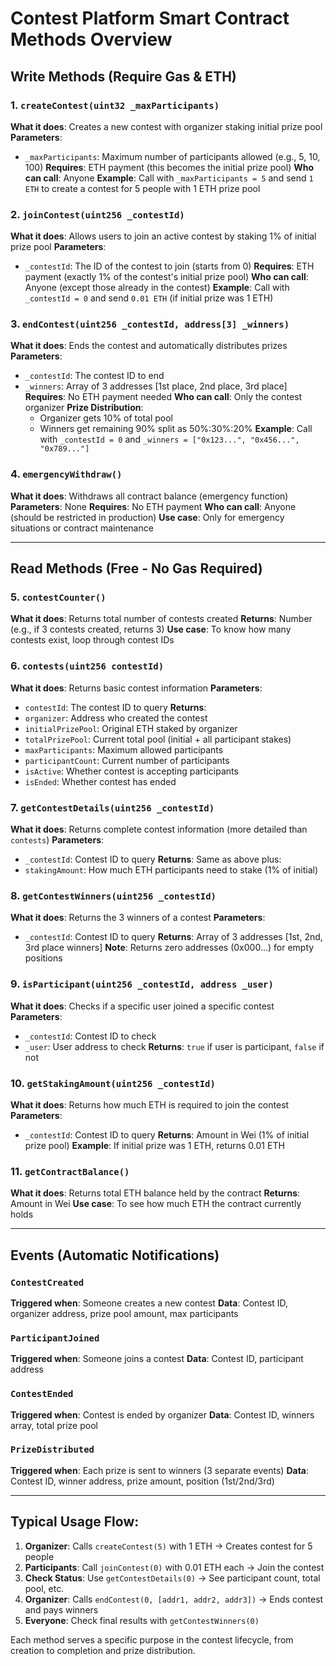 # Contest Platform Smart Contract Methods Overview

## Write Methods (Require Gas & ETH)

### 1. `createContest(uint32 _maxParticipants)`
**What it does**: Creates a new contest with organizer staking initial prize pool
**Parameters**:
- `_maxParticipants`: Maximum number of participants allowed (e.g., 5, 10, 100)
**Requires**: ETH payment (this becomes the initial prize pool)
**Who can call**: Anyone
**Example**: Call with `_maxParticipants = 5` and send `1 ETH` to create a contest for 5 people with 1 ETH prize pool

### 2. `joinContest(uint256 _contestId)`
**What it does**: Allows users to join an active contest by staking 1% of initial prize pool
**Parameters**:
- `_contestId`: The ID of the contest to join (starts from 0)
**Requires**: ETH payment (exactly 1% of the contest's initial prize pool)
**Who can call**: Anyone (except those already in the contest)
**Example**: Call with `_contestId = 0` and send `0.01 ETH` (if initial prize was 1 ETH)

### 3. `endContest(uint256 _contestId, address[3] _winners)`
**What it does**: Ends the contest and automatically distributes prizes
**Parameters**:
- `_contestId`: The contest ID to end
- `_winners`: Array of 3 addresses [1st place, 2nd place, 3rd place]
**Requires**: No ETH payment needed
**Who can call**: Only the contest organizer
**Prize Distribution**: 
  - Organizer gets 10% of total pool
  - Winners get remaining 90% split as 50%:30%:20%
**Example**: Call with `_contestId = 0` and `_winners = ["0x123...", "0x456...", "0x789..."]`

### 4. `emergencyWithdraw()`
**What it does**: Withdraws all contract balance (emergency function)
**Parameters**: None
**Requires**: No ETH payment
**Who can call**: Anyone (should be restricted in production)
**Use case**: Only for emergency situations or contract maintenance

---

## Read Methods (Free - No Gas Required)

### 5. `contestCounter()`
**What it does**: Returns total number of contests created
**Returns**: Number (e.g., if 3 contests created, returns 3)
**Use case**: To know how many contests exist, loop through contest IDs

### 6. `contests(uint256 contestId)`
**What it does**: Returns basic contest information
**Parameters**: 
- `contestId`: The contest ID to query
**Returns**: 
- `organizer`: Address who created the contest
- `initialPrizePool`: Original ETH staked by organizer
- `totalPrizePool`: Current total pool (initial + all participant stakes)
- `maxParticipants`: Maximum allowed participants
- `participantCount`: Current number of participants
- `isActive`: Whether contest is accepting participants
- `isEnded`: Whether contest has ended

### 7. `getContestDetails(uint256 _contestId)`
**What it does**: Returns complete contest information (more detailed than `contests`)
**Parameters**: 
- `_contestId`: Contest ID to query
**Returns**: Same as above plus:
- `stakingAmount`: How much ETH participants need to stake (1% of initial)

### 8. `getContestWinners(uint256 _contestId)`
**What it does**: Returns the 3 winners of a contest
**Parameters**: 
- `_contestId`: Contest ID to query
**Returns**: Array of 3 addresses [1st, 2nd, 3rd place winners]
**Note**: Returns zero addresses (0x000...) for empty positions

### 9. `isParticipant(uint256 _contestId, address _user)`
**What it does**: Checks if a specific user joined a specific contest
**Parameters**: 
- `_contestId`: Contest ID to check
- `_user`: User address to check
**Returns**: `true` if user is participant, `false` if not

### 10. `getStakingAmount(uint256 _contestId)`
**What it does**: Returns how much ETH is required to join the contest
**Parameters**: 
- `_contestId`: Contest ID to query
**Returns**: Amount in Wei (1% of initial prize pool)
**Example**: If initial prize was 1 ETH, returns 0.01 ETH

### 11. `getContractBalance()`
**What it does**: Returns total ETH balance held by the contract
**Returns**: Amount in Wei
**Use case**: To see how much ETH the contract currently holds

---

## Events (Automatic Notifications)

### `ContestCreated`
**Triggered when**: Someone creates a new contest
**Data**: Contest ID, organizer address, prize pool amount, max participants

### `ParticipantJoined`
**Triggered when**: Someone joins a contest
**Data**: Contest ID, participant address

### `ContestEnded`
**Triggered when**: Contest is ended by organizer
**Data**: Contest ID, winners array, total prize pool

### `PrizeDistributed`
**Triggered when**: Each prize is sent to winners (3 separate events)
**Data**: Contest ID, winner address, prize amount, position (1st/2nd/3rd)

---

## Typical Usage Flow:

1. **Organizer**: Calls `createContest(5)` with 1 ETH → Creates contest for 5 people
2. **Participants**: Call `joinContest(0)` with 0.01 ETH each → Join the contest
3. **Check Status**: Use `getContestDetails(0)` → See participant count, total pool, etc.
4. **Organizer**: Calls `endContest(0, [addr1, addr2, addr3])` → Ends contest and pays winners
5. **Everyone**: Check final results with `getContestWinners(0)`

Each method serves a specific purpose in the contest lifecycle, from creation to completion and prize distribution.